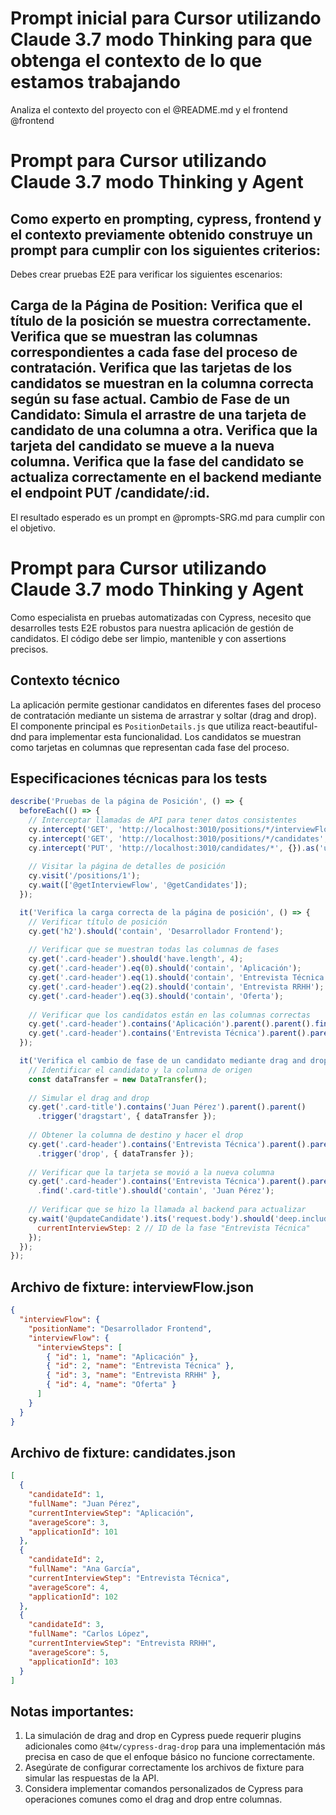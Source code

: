 # Prompt inicial para Cursor utilizando Claude 3.7 modo Thinking para que obtenga el contexto de lo que estamos trabajando

Analiza el contexto del proyecto con el @README.md y el frontend @frontend

# Prompt para Cursor utilizando Claude 3.7 modo Thinking y Agent

Como experto en prompting, cypress, frontend y el contexto previamente obtenido construye un prompt para cumplir con los siguientes criterios:
---------
Debes crear pruebas E2E para verificar los siguientes escenarios:

Carga de la Página de Position:
Verifica que el título de la posición se muestra correctamente.
Verifica que se muestran las columnas correspondientes a cada fase del proceso de contratación.
Verifica que las tarjetas de los candidatos se muestran en la columna correcta según su fase actual.
Cambio de Fase de un Candidato:
Simula el arrastre de una tarjeta de candidato de una columna a otra.
Verifica que la tarjeta del candidato se mueve a la nueva columna.
Verifica que la fase del candidato se actualiza correctamente en el backend mediante el endpoint PUT /candidate/:id.
---------
El resultado esperado es un prompt en @prompts-SRG.md para cumplir con el objetivo.

# Prompt para Cursor utilizando Claude 3.7 modo Thinking y Agent

Como especialista en pruebas automatizadas con Cypress, necesito que desarrolles tests E2E robustos para nuestra aplicación de gestión de candidatos. El código debe ser limpio, mantenible y con assertions precisos.

## Contexto técnico
La aplicación permite gestionar candidatos en diferentes fases del proceso de contratación mediante un sistema de arrastrar y soltar (drag and drop). El componente principal es `PositionDetails.js` que utiliza react-beautiful-dnd para implementar esta funcionalidad. Los candidatos se muestran como tarjetas en columnas que representan cada fase del proceso.

## Especificaciones técnicas para los tests

```javascript
describe('Pruebas de la página de Posición', () => {
  beforeEach(() => {
    // Interceptar llamadas de API para tener datos consistentes
    cy.intercept('GET', 'http://localhost:3010/positions/*/interviewFlow', { fixture: 'interviewFlow.json' }).as('getInterviewFlow');
    cy.intercept('GET', 'http://localhost:3010/positions/*/candidates', { fixture: 'candidates.json' }).as('getCandidates');
    cy.intercept('PUT', 'http://localhost:3010/candidates/*', {}).as('updateCandidate');
    
    // Visitar la página de detalles de posición
    cy.visit('/positions/1');
    cy.wait(['@getInterviewFlow', '@getCandidates']);
  });

  it('Verifica la carga correcta de la página de posición', () => {
    // Verificar título de posición
    cy.get('h2').should('contain', 'Desarrollador Frontend');
    
    // Verificar que se muestran todas las columnas de fases
    cy.get('.card-header').should('have.length', 4);
    cy.get('.card-header').eq(0).should('contain', 'Aplicación');
    cy.get('.card-header').eq(1).should('contain', 'Entrevista Técnica');
    cy.get('.card-header').eq(2).should('contain', 'Entrevista RRHH');
    cy.get('.card-header').eq(3).should('contain', 'Oferta');
    
    // Verificar que los candidatos están en las columnas correctas
    cy.get('.card-header').contains('Aplicación').parent().parent().find('.card-title').should('contain', 'Juan Pérez');
    cy.get('.card-header').contains('Entrevista Técnica').parent().parent().find('.card-title').should('contain', 'Ana García');
  });

  it('Verifica el cambio de fase de un candidato mediante drag and drop', () => {
    // Identificar el candidato y la columna de origen
    const dataTransfer = new DataTransfer();
    
    // Simular el drag and drop
    cy.get('.card-title').contains('Juan Pérez').parent().parent()
      .trigger('dragstart', { dataTransfer });
    
    // Obtener la columna de destino y hacer el drop
    cy.get('.card-header').contains('Entrevista Técnica').parent().parent()
      .trigger('drop', { dataTransfer });
    
    // Verificar que la tarjeta se movió a la nueva columna
    cy.get('.card-header').contains('Entrevista Técnica').parent().parent()
      .find('.card-title').should('contain', 'Juan Pérez');
    
    // Verificar que se hizo la llamada al backend para actualizar
    cy.wait('@updateCandidate').its('request.body').should('deep.include', {
      currentInterviewStep: 2 // ID de la fase "Entrevista Técnica"
    });
  });
});
```

## Archivo de fixture: interviewFlow.json
```json
{
  "interviewFlow": {
    "positionName": "Desarrollador Frontend",
    "interviewFlow": {
      "interviewSteps": [
        { "id": 1, "name": "Aplicación" },
        { "id": 2, "name": "Entrevista Técnica" },
        { "id": 3, "name": "Entrevista RRHH" },
        { "id": 4, "name": "Oferta" }
      ]
    }
  }
}
```

## Archivo de fixture: candidates.json
```json
[
  {
    "candidateId": 1,
    "fullName": "Juan Pérez",
    "currentInterviewStep": "Aplicación",
    "averageScore": 3,
    "applicationId": 101
  },
  {
    "candidateId": 2,
    "fullName": "Ana García",
    "currentInterviewStep": "Entrevista Técnica",
    "averageScore": 4,
    "applicationId": 102
  },
  {
    "candidateId": 3,
    "fullName": "Carlos López",
    "currentInterviewStep": "Entrevista RRHH",
    "averageScore": 5,
    "applicationId": 103
  }
]
```

## Notas importantes:
1. La simulación de drag and drop en Cypress puede requerir plugins adicionales como `@4tw/cypress-drag-drop` para una implementación más precisa en caso de que el enfoque básico no funcione correctamente.
2. Asegúrate de configurar correctamente los archivos de fixture para simular las respuestas de la API.
3. Considera implementar comandos personalizados de Cypress para operaciones comunes como el drag and drop entre columnas.